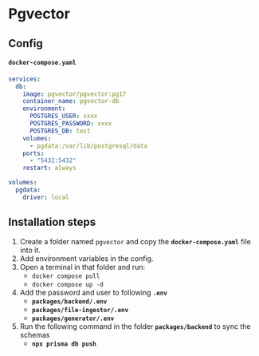 # Pgvector

## Config

#### **`docker-compose.yaml`**
```yaml
services:
  db:
    image: pgvector/pgvector:pg17
    container_name: pgvector-db
    environment:
      POSTGRES_USER: xxxx
      POSTGRES_PASSWORD: xxxx
      POSTGRES_DB: test
    volumes:
      - pgdata:/var/lib/postgresql/data
    ports:
      - "5432:5432"
    restart: always

volumes:
  pgdata:
    driver: local
```

## Installation steps

1. Create a folder named `pgvector` and copy the **`docker-compose.yaml`** file into it.
2. Add environment variables in the config.
3. Open a terminal in that folder and run:
   - `docker compose pull`
   - `docker compose up -d`
4. Add the password and user to following **`.env`**
   - **`packages/backend/.env`**
   - **`packages/file-ingestor/.env`**
   - **`packages/generator/.env`**
5. Run the following command in the folder **`packages/backend`** to sync the schemas
   - **`npx prisma db push`**